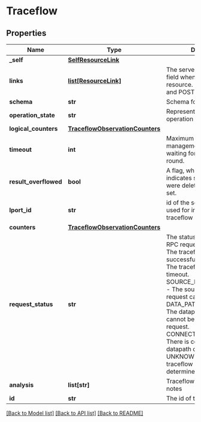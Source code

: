 # Traceflow

## Properties
Name | Type | Description | Notes
------------ | ------------- | ------------- | -------------
**_self** | [**SelfResourceLink**](SelfResourceLink.md) |  | [optional] 
**links** | [**list[ResourceLink]**](ResourceLink.md) | The server will populate this field when returing the resource. Ignored on PUT and POST. | [optional] 
**schema** | **str** | Schema for this resource | [optional] 
**operation_state** | **str** | Represents the traceflow operation state | [optional] 
**logical_counters** | [**TraceflowObservationCounters**](TraceflowObservationCounters.md) |  | [optional] 
**timeout** | **int** | Maximum time (in ms) the management plane will be waiting for this traceflow round. | [optional] 
**result_overflowed** | **bool** | A flag, when set true, indicates some observations were deleted from the result set. | [optional] 
**lport_id** | **str** | id of the source logical port used for injecting the traceflow packet | [optional] 
**counters** | [**TraceflowObservationCounters**](TraceflowObservationCounters.md) |  | [optional] 
**request_status** | **str** | The status of the traceflow RPC request. SUCCESS - The traceflow request is sent successfully. TIMEOUT - The traceflow request gets timeout. SOURCE_PORT_NOT_FOUND - The source port of the request cannot be found. DATA_PATH_NOT_READY - The datapath component cannot be ready to receive request. CONNECTION_ERROR - There is connection error on datapath component. UNKNOWN - The status of traceflow request cannot be determined. | [optional] 
**analysis** | **list[str]** | Traceflow result analysis notes | [optional] 
**id** | **str** | The id of the traceflow round | [optional] 

[[Back to Model list]](../README.md#documentation-for-models) [[Back to API list]](../README.md#documentation-for-api-endpoints) [[Back to README]](../README.md)

